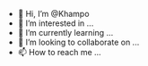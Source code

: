 - 👋 Hi, I’m @Khampo
- 👀 I’m interested in ...
- 🌱 I’m currently learning ...
- 💞️ I’m looking to collaborate on ...
- 📫 How to reach me ...

<!---
Khampo/Khampo is a ✨ special ✨ repository because its `README.md` (this file) appears on your GitHub profile.
You can click the Preview link to take a look at your changes.
--->
